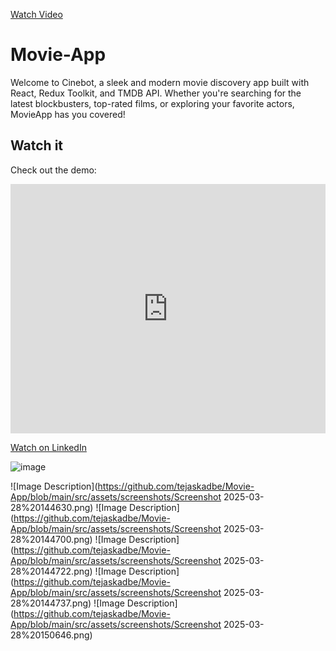 
[Watch Video](https://github.com/tejaskadbe/Movie-App/blob/main/src/assets/screenshots/React%20Movie%20App.mp4)

# Movie-App
Welcome to Cinebot, a sleek and modern movie discovery app built with React, Redux Toolkit, and TMDB API. Whether you're searching for the latest blockbusters, top-rated films, or exploring your favorite actors, MovieApp has you covered!

## Watch it
Check out the demo:
<iframe src="https://www.linkedin.com/embed/feed/update/urn:li:ugcPost:7205913378295365632?collapsed=1" height="399" width="504" frameborder="0" allowfullscreen="" title="Embedded post"></iframe>


[Watch on LinkedIn](https://www.linkedin.com/feed/update/urn:li:ugcPost:7205913378295365632)

![image](https://github.com/user-attachments/assets/98ed5741-61d9-4c1c-8138-1d539b57d958)


![Image Description](https://github.com/tejaskadbe/Movie-App/blob/main/src/assets/screenshots/Screenshot 2025-03-28%20144630.png)
![Image Description](https://github.com/tejaskadbe/Movie-App/blob/main/src/assets/screenshots/Screenshot 2025-03-28%20144700.png)
![Image Description](https://github.com/tejaskadbe/Movie-App/blob/main/src/assets/screenshots/Screenshot 2025-03-28%20144722.png)
![Image Description](https://github.com/tejaskadbe/Movie-App/blob/main/src/assets/screenshots/Screenshot 2025-03-28%20144737.png)
![Image Description](https://github.com/tejaskadbe/Movie-App/blob/main/src/assets/screenshots/Screenshot 2025-03-28%20150646.png)
